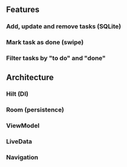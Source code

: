 ## Features

### Add, update and remove tasks (SQLite)
### Mark task as done (swipe)
### Filter tasks by "to do" and "done"

## Architecture

### Hilt (DI)
### Room (persistence)
### ViewModel
### LiveData
### Navigation
